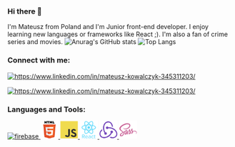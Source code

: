 ### Hi there 👋

I'm Mateusz from Poland and I'm Junior front-end developer. I enjoy learning new languages or frameworks like React ;). I'm also a fan of crime series and movies.
![Anurag's GitHub stats](https://github-readme-stats.vercel.app/api?username=kowalczyk-mateusz&hide=contribs,prs)
![Top Langs](https://github-readme-stats.vercel.app/api/top-langs/?username=kowalczyk-mateusz)

<h3 align="left">Connect with me:</h3>
<p align="left">
<a href="https://www.linkedin.com/in/mateusz-kowalczyk-345311203/" target="blank"><img align="center" src="https://cdn.jsdelivr.net/npm/simple-icons@3.0.1/icons/linkedin.svg" alt="https://www.linkedin.com/in/mateusz-kowalczyk-345311203/" height="30" width="40" /></a>
</p>
<p align="left">
<a href="mailto:kowalczyk_mateusz@poczta.fm" target="blank"><img align="center" src="https://cdn.jsdelivr.net/npm/simple-icons@3.0.1/icons/linkedin.svg" alt="https://www.linkedin.com/in/mateusz-kowalczyk-345311203/" height="30" width="40" /></a>
</p>

<h3 align="left">Languages and Tools:</h3>
<p align="left"> <a href="https://firebase.google.com/" target="_blank"> <img src="https://www.vectorlogo.zone/logos/firebase/firebase-icon.svg" alt="firebase" width="40" height="40"/> </a> <a href="https://www.w3.org/html/" target="_blank"> <img src="https://raw.githubusercontent.com/devicons/devicon/master/icons/html5/html5-original-wordmark.svg" alt="html5" width="40" height="40"/> </a> <a href="https://developer.mozilla.org/en-US/docs/Web/JavaScript" target="_blank"> <img src="https://raw.githubusercontent.com/devicons/devicon/master/icons/javascript/javascript-original.svg" alt="javascript" width="40" height="40"/> </a> <a href="https://reactjs.org/" target="_blank"> <img src="https://raw.githubusercontent.com/devicons/devicon/master/icons/react/react-original-wordmark.svg" alt="react" width="40" height="40"/> </a> <a href="https://redux.js.org" target="_blank"> <img src="https://raw.githubusercontent.com/devicons/devicon/master/icons/redux/redux-original.svg" alt="redux" width="40" height="40"/> </a> <a href="https://sass-lang.com" target="_blank"> <img src="https://raw.githubusercontent.com/devicons/devicon/master/icons/sass/sass-original.svg" alt="sass" width="40" height="40"/> </a> </p>
